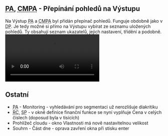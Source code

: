 ﻿---
categories: [fenix]
layout: fenix
---
## <abbr title="Postanalýza">PA</abbr>, <abbr title="Crossmediální postanalýza">CMPA</abbr> - Přepínání pohledů na Výstupu
Na Výstup <abbr title="Postanalýza">PA</abbr> a <abbr title="Crossmediální postanalýza">CMPA</abbr> byl přidán přepínač pohledů. Funguje obdobně jako v <abbr title="Detailní plán">DP</abbr>. Je tedy možné si přímo na Výstupu vybírat ze seznamu uložených pohledů. Ty obsahují seznam ukazatelů, jejich nastavení, třídění a podobně. 
<video src="{{site.url}}/data/PACMPAsablony.mp4" type="video/mp4" controls>Přepínání pohledů z Výstupu</video>

## Ostatní
<ul>
<li><abbr title="Postanalýza">PA</abbr> - Monitoring - vyhledávání pro segmentaci už nerozlišuje diakritiku</li>
<li><abbr title="Reachové křivky">RC</abbr>, <abbr title="Strategický plán">SP</abbr> - v okně definice finanční funkce se nyní vyplňuje Cena v celých číslech (doposud byla v tisících)</li>
<li>Prohlížeč cloudu - okno Vlastnosti má nově nastavitelnou velikost</li>
<li>Souhrn - Část dne - oprava zavření okna při stisku enter</li>
</ul>

